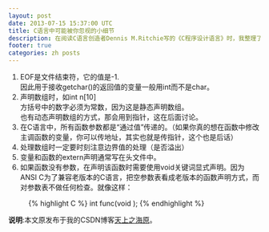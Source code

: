 ```yaml
---
layout: post
date: 2013-07-15 15:37:00 UTC
title: C语言中可能被你忽视的小细节
description: 在阅读C语言创造者Dennis M.Ritchie写的《C程序设计语言》时，我整理了一些简单的tips，希望对你们有些帮助。
footer: true
categories: zh posts
---
```


1. EOF是文件结束符，它的值是-1.<br/>
   因此用于接收getchar()的返回值的变量一般用int而不是char。
2. 声明数组时，如int n[10]<br/>
   方括号中的数字必须为常数，因为这是静态声明数组。<br/>
   也有动态声明数组的方式，那会用到指针，这在后面讨论。
3. 在C语言中，所有函数参数都是“通过值”传递的。（如果你真的想在函数中修改主调函数的变量，你可以传地址，其实也就是传指针，这个也是后话）
4. 处理数组时一定要时刻注意边界值的处理（是否溢出）
5. 变量和函数的extern声明通常写在头文件中。
6. 如果函数没有参数，在声明该函数时需要使用void关键词显式声明。因为ANSI C为了兼容老版本的C语言，把空参数表看成老版本的函数声明方式，而对参数表不做任何检查。就像这样：
<div style="margin-left: 40px">
{% highlight C %}
int func(void );
{% endhighlight %}
</div>

**说明**:本文原发布于我的CSDN博客[天上之海原](http://blog.csdn.net/zry656565)。